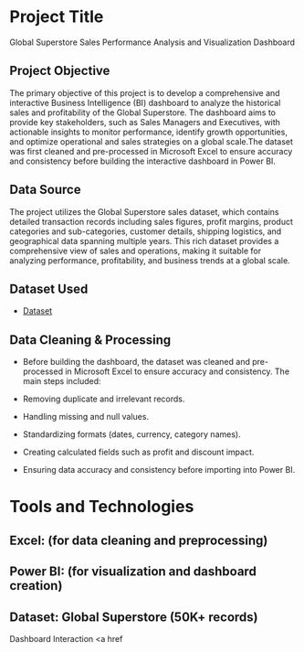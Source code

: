 # Project Title
Global Superstore Sales Performance Analysis and Visualization Dashboard


## Project Objective
The primary objective of this project is to develop a comprehensive and interactive Business Intelligence (BI) dashboard to analyze the historical sales and profitability of the Global Superstore.
The dashboard aims to provide key stakeholders, such as Sales Managers and Executives, with actionable insights to monitor performance, identify growth opportunities, and optimize operational and 
sales strategies on a global scale.The dataset was first cleaned and pre-processed in Microsoft Excel to ensure accuracy and consistency before building the interactive dashboard in Power BI.

## Data Source
The project utilizes the Global Superstore sales dataset, which contains detailed transaction records including sales figures, profit margins, product categories and sub-categories, customer details, shipping logistics, and geographical data spanning multiple years. This rich dataset provides a comprehensive view of sales and operations, making it suitable for analyzing performance, profitability, and business trends at a global scale.

## Dataset Used
- <a href="https://github.com/guptaanushka2306-lgtm/Global-superstore-sales-performance/blob/main/Global_Superstore2.csv.zip">Dataset</a>

## Data Cleaning & Processing

- Before building the dashboard, the dataset was cleaned and pre-processed in Microsoft Excel to ensure accuracy and consistency. The main steps included:

- Removing duplicate and irrelevant records.

- Handling missing and null values.

- Standardizing formats (dates, currency, category names).

- Creating calculated fields such as profit and discount impact.

- Ensuring data accuracy and consistency before importing into Power BI.

# Tools and Technologies

## Excel: (for data cleaning and preprocessing)

## Power BI: (for visualization and dashboard creation)

## Dataset: Global Superstore (50K+ records)

Dashboard Interaction <a href


